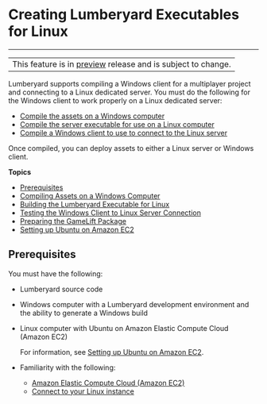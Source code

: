 # Creating Lumberyard Executables for Linux<a name="linux-intro"></a>


****  

|  | 
| --- |
| This feature is in [preview](https://docs.aws.amazon.com/lumberyard/latest/userguide/ly-glos-chap.html#preview) release and is subject to change\.  | 

Lumberyard supports compiling a Windows client for a multiplayer project and connecting to a Linux dedicated server\. You must do the following for the Windows client to work properly on a Linux dedicated server:
+ [Compile the assets on a Windows computer](linux-compile-assets-on-windows.md)
+ [Compile the server executable for use on a Linux computer](linux-build-lumberyard-executable.md)
+ [Compile a Windows client to use to connect to the Linux server](building-your-lumberyard-game-project.md)

Once compiled, you can deploy assets to either a Linux server or Windows client\.

**Topics**
+ [Prerequisites](#linux-prerequisites)
+ [Compiling Assets on a Windows Computer](linux-compile-assets-on-windows.md)
+ [Building the Lumberyard Executable for Linux](linux-build-lumberyard-executable.md)
+ [Testing the Windows Client to Linux Server Connection](linux-test-windows-client-linux-server-connection.md)
+ [Preparing the GameLift Package](linux-prepare-gamelift-package.md)
+ [Setting up Ubuntu on Amazon EC2](linux-set-up-ubuntu-amazon-ec2.md)

## Prerequisites<a name="linux-prerequisites"></a>

You must have the following:
+ Lumberyard source code
+ Windows computer with a Lumberyard development environment and the ability to generate a Windows build
+ Linux computer with Ubuntu on Amazon Elastic Compute Cloud \(Amazon EC2\)

  For information, see [Setting up Ubuntu on Amazon EC2](linux-set-up-ubuntu-amazon-ec2.md)\.
+ Familiarity with the following:
  + [Amazon Elastic Compute Cloud \(Amazon EC2\)](https://docs.aws.amazon.com/AWSEC2/latest/UserGuide/concepts.html)
  + [Connect to your Linux instance](https://docs.aws.amazon.com/AWSEC2/latest/UserGuide/AccessingInstances.html)